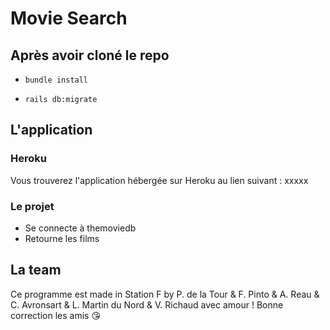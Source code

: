 # Movie Search

## Après avoir cloné le repo

- `bundle install`

- `rails db:migrate`

## L'application

### Heroku

Vous trouverez l'application hébergée sur Heroku au lien suivant : xxxxx

### Le projet

- Se connecte à themoviedb
- Retourne les films

## La team

Ce programme est made in Station F by P. de la Tour & F. Pinto & A. Reau & C. Avronsart & L. Martin du Nord & V. Richaud  avec amour ! Bonne correction les amis :kissing_heart:
